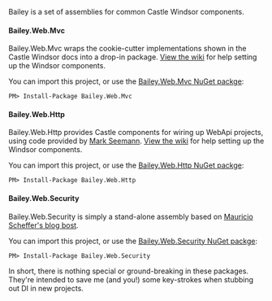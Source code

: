 Bailey is a set of assemblies for common Castle Windsor components.

#### Bailey.Web.Mvc
Bailey.Web.Mvc wraps the cookie-cutter implementations shown in the Castle Windsor docs into a drop-in package. [View the wiki](https://github.com/tiesont/bailey/wiki/Using-Bailey.Web.Mvc) for help setting up the Windsor components.

You can import this project, or use the [Bailey.Web.Mvc NuGet packge](https://www.nuget.org/packages/Bailey.Web.Mvc/):
```
PM> Install-Package Bailey.Web.Mvc
```

#### Bailey.Web.Http
Bailey.Web.Http provides Castle components for wiring up WebApi projects, using code provided by [Mark Seemann](http://blog.ploeh.dk/2012/10/03/DependencyInjectioninASP.NETWebAPIwithCastleWindsor/). [View the wiki](https://github.com/tiesont/bailey/wiki/Using-Bailey.Web.Http) for help setting up the Windsor components.

You can import this project, or use the [Bailey.Web.Http NuGet packge](https://www.nuget.org/packages/Bailey.Web.Http/):
```
PM> Install-Package Bailey.Web.Http
```

#### Bailey.Web.Security
Bailey.Web.Security is simply a stand-alone assembly based on [Mauricio Scheffer's blog bost](http://bugsquash.blogspot.com/2010/11/windsor-managed-membershipproviders.html).

You can import this project, or use the [Bailey.Web.Security NuGet packge](https://www.nuget.org/packages/Bailey.Web.Security/):
```
PM> Install-Package Bailey.Web.Security
```

In short, there is nothing special or ground-breaking in these packages. They're intended to save me (and you!) some key-strokes when stubbing out DI in new projects.
